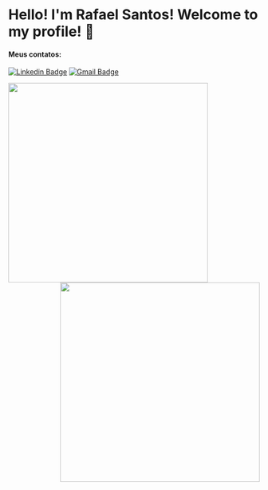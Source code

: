 # Hello! I'm Rafael Santos! Welcome to my profile! 👋 

#### Meus contatos:
[![Linkedin Badge](https://img.shields.io/badge/-LinkedIn-blue?style=flat-square&logo=Linkedin&logoColor=white&link=https:https://www.linkedin.com/in/rafael-santos-a4b9a618b/)](https://www.linkedin.com/in/rafael-santos-a4b9a618b/)
[![Gmail Badge](https://img.shields.io/badge/-Gmail-c14438?style=flat-square&logo=Gmail&logoColor=white&link=mailto:rafaelanges@gmail.com)](mailto:rafaelanges@gmail.com)

<img align="left"  width="400px" src="https://github-readme-stats.vercel.app/api/top-langs/?username=RafaelAnges&layout=compact&theme=vision-friendly-dark" />
 <img align="right" width="400px" src="https://github-readme-stats.vercel.app/api?username=RafaelAnges&show_icons=true,css&layout=compact&theme=vision-friendly-dark" />

